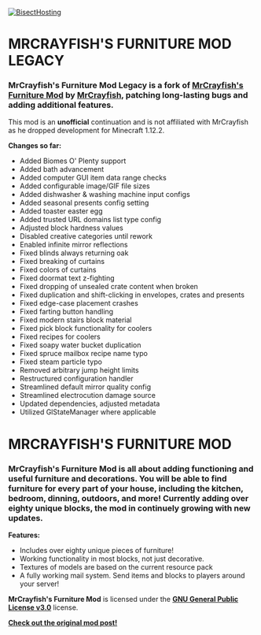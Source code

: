 [![BisectHosting](https://i.imgur.com/6AzSqYg.png)](https://bisecthosting.com/ACGaming)

# MRCRAYFISH'S FURNITURE MOD LEGACY

### **MrCrayfish's Furniture Mod Legacy** is a fork of [**MrCrayfish's Furniture Mod**](https://www.curseforge.com/minecraft/mc-mods/mrcrayfish-furniture-mod) by [**MrCrayfish**](https://www.curseforge.com/members/mrcrayfish), patching long-lasting bugs and adding additional features.

This mod is an **unofficial** continuation and is not affiliated with MrCrayfish as he dropped development for Minecraft 1.12.2.

**Changes so far:**

* Added Biomes O' Plenty support
* Added bath advancement
* Added computer GUI item data range checks
* Added configurable image/GIF file sizes
* Added dishwasher & washing machine input configs
* Added seasonal presents config setting
* Added toaster easter egg
* Added trusted URL domains list type config
* Adjusted block hardness values
* Disabled creative categories until rework
* Enabled infinite mirror reflections
* Fixed blinds always returning oak
* Fixed breaking of curtains
* Fixed colors of curtains
* Fixed doormat text z-fighting
* Fixed dropping of unsealed crate content when broken
* Fixed duplication and shift-clicking in envelopes, crates and presents
* Fixed edge-case placement crashes
* Fixed farting button handling
* Fixed modern stairs block material
* Fixed pick block functionality for coolers
* Fixed recipes for coolers
* Fixed soapy water bucket duplication
* Fixed spruce mailbox recipe name typo
* Fixed steam particle typo
* Removed arbitrary jump height limits
* Restructured configuration handler
* Streamlined default mirror quality config
* Streamlined electrocution damage source
* Updated dependencies, adjusted metadata
* Utilized GlStateManager where applicable

# MRCRAYFISH'S FURNITURE MOD

### **MrCrayfish's Furniture Mod** is all about adding functioning and useful furniture and decorations. You will be able to find furniture for every part of your house, including the kitchen, bedroom, dinning, outdoors, and more! Currently adding over eighty unique blocks, the mod in continuely growing with new updates.

**Features:**
* Includes over eighty unique pieces of furniture!
* Working functionality in most blocks, not just decorative.
* Textures of models are based on the current resource pack
* A fully working mail system. Send items and blocks to players around your server!

**MrCrayfish's Furniture Mod** is licensed under the [**GNU General Public License v3.0**](https://choosealicense.com/licenses/gpl-3.0) license.

[**Check out the original mod post!**](https://www.curseforge.com/minecraft/mc-mods/mrcrayfish-furniture-mod)
